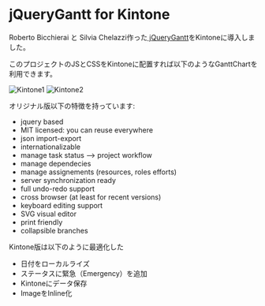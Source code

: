 jQueryGantt for Kintone
===========

Roberto Bicchierai と Silvia Chelazzi作った<a href="https://github.com/robicch/jQueryGantt"> jQueryGantt</a>をKintoneに導入しました。

このプロジェクトのJSとCSSをKintoneに配置すれば以下のようなGanttChartを利用できます。

<img src="https://cloud.githubusercontent.com/assets/13725634/13010367/d926b282-d1e4-11e5-87c9-0e38dc567e14.png" alt="Kintone1" border="0" />

<img src="https://cloud.githubusercontent.com/assets/13725634/13010381/e6924bfc-d1e4-11e5-9393-b1334245cc1f.png" alt="Kintone2" border="0" />

オリジナル版以下の特徴を持っています:
* jquery based
* MIT licensed: you can reuse everywhere
* json import-export
* internationalizable
* manage task status –> project workflow
* manage dependecies
* manage assignements (resources, roles efforts)
* server synchronization ready
* full undo-redo support
* cross browser (at least for recent versions)
* keyboard editing support
* SVG visual editor
* print friendly
* collapsible branches

Kintone版は以下のように最適化した
* 日付をローカルライズ
* ステータスに緊急（Emergency）を追加
* Kintoneにデータ保存
* ImageをInline化
